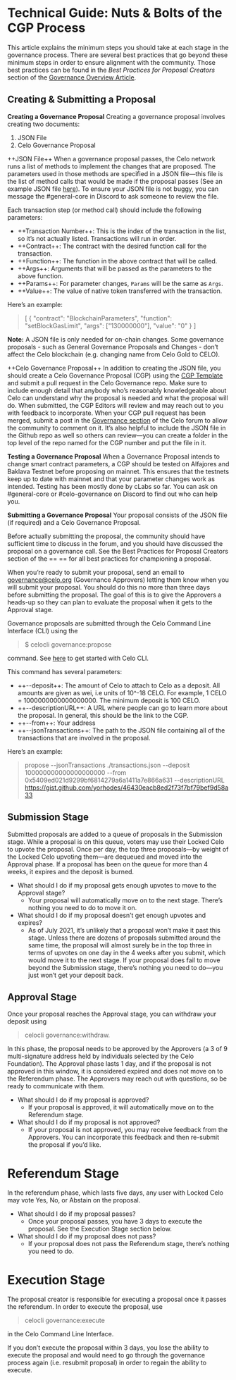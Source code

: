 # Technical Guide: Nuts & Bolts of the CGP Process

This article explains the minimum steps you should take at each stage in the governance process. There are several best practices that go beyond these minimum steps in order to ensure alignment with the community. Those best practices can be found in the *Best Practices for Proposal Creators* section of the [Governance Overview Article](https://github.com/celo-org/governance/blob/main/README.md).

## Creating & Submitting a Proposal
**Creating a Governance Proposal**
Creating a governance proposal involves creating two documents:
1. JSON File
2. Celo Governance Proposal

++JSON File++
When a governance proposal passes, the Celo network runs a list of methods to implement the changes that are proposed. The parameters used in those methods are specified in a JSON file—this file is the list of method calls that would be made if the proposal passes (See an example JSON file [here](https://github.com/celo-org/celo-proposals/blob/master/CGPs/0024/mainnet.json)). To ensure your JSON file is not buggy, you can message the #​​general-core in Discord to ask someone to review the file.

Each transaction step (or method call) should include the following parameters:
- ++Transaction Number++: This is the index of the transaction in the list, so it’s not actually listed.  Transactions will run in order.
- ++Contract++: The contract with the desired function call for the transaction.
- ++Function++: The function in the above contract that will be called.
- ++Args++: Arguments that will be passed as the parameters to the above function.
- ++Params++: For parameter changes, `Params` will be the same as `Args`.
- ++Value++: The value of native token transferred with the transaction.

Here’s an example:
> [
{
  "contract": "BlockchainParameters",
  "function": "setBlockGasLimit",
  "args": ["130000000"],
  "value": "0"
}
]

**Note:** A JSON file is only needed for on-chain changes. Some governance proposals - such as General Governance Proposals and Changes - don’t affect the Celo blockchain (e.g. changing name from Celo Gold to CELO).

++Celo Governance Proposal++
In addition to creating the JSON file, you should create a Celo Governance Proposal (CGP) using the [CGP Template](https://github.com/celo-org/celo-proposals/blob/master/CGPs/template.md) and submit a pull request in the Celo Governance repo. Make sure to include enough detail that anybody who’s reasonably knowledgeable about Celo can understand why the proposal is needed and what the proposal will do. When submitted, the CGP Editors will review and may reach out to you with feedback to incorporate. When your CGP pull request has been merged, submit a post in the [Governance section](https://forum.celo.org/c/governance/12) of the Celo forum to allow the community to comment on it. It’s also helpful to include the JSON file in the Github repo as well so others can review—you can create a folder in the top level of the repo named for the CGP number and put the file in it.

**Testing a Governance Proposal**
When a Governance Proposal intends to change smart contract parameters, a CGP should be tested on Alfajores and Baklava Testnet before proposing on mainnet. This ensures that the testnets keep up to date with mainnet and that your parameter changes work as intended. Testing has been mostly done by cLabs so far. You can ask on #general-core or #celo-governance on Discord to find out who can help you.

**Submitting a Governance Proposal**
Your proposal consists of the JSON file (if required) and a Celo Governance Proposal.

Before actually submitting the proposal, the community should have sufficient time to discuss in the forum, and you should have discussed the proposal on a governance call. See the Best Practices for Proposal Creators section of the ==
== for all best practices for championing a proposal.

When you’re ready to submit your proposal, send an email to governance@celo.org (Governance Approvers) letting them know when you will submit your proposal. You should do this no more than three days before submitting the proposal. The goal of this is to give the Approvers a heads-up so they can plan to evaluate the proposal when it gets to the Approval stage.

Governance proposals are submitted through the Celo Command Line Interface (CLI) using the
>$ celocli governance:propose

command. See [here](https://docs.celo.org/command-line-interface/introduction) to get started with Celo CLI.

This command has several parameters:
- ++--deposit++: The amount of Celo to attach to Celo as a deposit. All amounts are given as wei, i.e units of 10^-18 CELO. For example, 1 CELO = 1000000000000000000. The minimum deposit is 100 CELO.
- ++--descriptionURL++: A URL where people can go to learn more about the proposal. In general, this should be the link to the CGP.
- ++--from++: Your address
- ++--jsonTransactions++: The path to the JSON file containing all of the transactions that are involved in the proposal.

Here’s an example:
> propose --jsonTransactions ./transactions.json --deposit 100000000000000000000 --from
0x5409ed021d9299bf6814279a6a1411a7e866a631 --descriptionURL
https://gist.github.com/yorhodes/46430eacb8ed2f73f7bf79bef9d58a33

## Submission Stage
Submitted proposals are added to a queue of proposals in the Submission stage. While a proposal is on this queue, voters may use their Locked Celo to upvote the proposal. Once per day, the top three proposals—by weight of the Locked Celo upvoting them—are dequeued and moved into the Approval phase. If a proposal has been on the queue for more than 4 weeks, it expires and the deposit is burned.

- What should I do if my proposal gets enough upvotes to move to the Approval stage?
    - Your proposal will automatically move on to the next stage. There’s nothing you need to do to move it on.
- What should I do if my proposal doesn’t get enough upvotes and expires?
    - As of July 2021, it’s unlikely that a proposal won’t make it past this stage. Unless there are dozens of proposals submitted around the same time, the proposal will almost surely be in the top three in terms of upvotes on one day in the 4 weeks after you submit, which would move it to the next stage. If your proposal does fail to move beyond the Submission stage, there’s nothing you need to do—you just won’t get your deposit back.

## Approval Stage
Once your proposal reaches the Approval stage, you can withdraw your deposit using
> celocli governance:withdraw.

In this phase, the proposal needs to be approved by the Approvers (a 3 of 9 multi-signature address held by individuals selected by the Celo Foundation). The Approval phase lasts 1 day, and if the proposal is not approved in this window, it is considered expired and does not move on to the Referendum phase. The Approvers may reach out with questions, so be ready to communicate with them.

- What should I do if my proposal is approved?
    - If your proposal is approved, it will automatically move on to the Referendum stage.
- What should I do if my proposal is not approved?
     - If your proposal is not approved, you may receive feedback from the Approvers. You can incorporate this feedback and then re-submit the proposal if you’d like.

# Referendum Stage
In the referendum phase, which lasts five days, any user with Locked Celo may vote Yes, No, or Abstain on the proposal.

- What should I do if my proposal passes?
     - Once your proposal passes, you have 3 days to execute the proposal. See the Execution Stage  section below.
- What should I do if my proposal does not pass?
     - If your proposal does not pass the Referendum stage, there’s nothing you need to do.

# Execution Stage
The proposal creator is responsible for executing a proposal once it passes the referendum. In order to execute the proposal, use
> celocli governance:execute

in the Celo Command Line Interface.

If you don’t execute the proposal within 3 days, you lose the ability to execute the proposal and would need to go through the governance process again (i.e. resubmit proposal) in order to regain the ability to execute.
